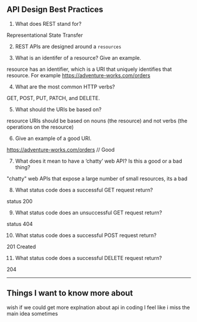 ## API Design Best Practices

1. What does REST stand for?

Representational State Transfer

2. REST APIs are designed around a `resources`

3. What is an identifer of a resource? Give an example.

resource has an identifier, which is a URI that uniquely identifies that resource. For example
https://adventure-works.com/orders

4. What are the most common HTTP verbs?

 GET, POST, PUT, PATCH, and DELETE.

 5. What should the URIs be based on?

 resource URIs should be based on nouns (the resource) and not verbs (the operations on the resource)

 6. Give an example of a good URI.

 https://adventure-works.com/orders // Good 


 7. What does it mean to have a ‘chatty’ web API? Is this a good or a bad thing?

 "chatty" web APIs that expose a large number of small resources, its a bad 

 8. What status code does a successful GET request return?

 status 200 

 9. What status code does an unsuccessful GET request return?

 status 404

 10. What status code does a successful POST request return?

 201 Created

 11. What status code does a successful DELETE request return?

 204

 ***

 ## Things I want to know more about
 wish if we could get more explnation about api in coding I feel like i miss the main idea sometimes 